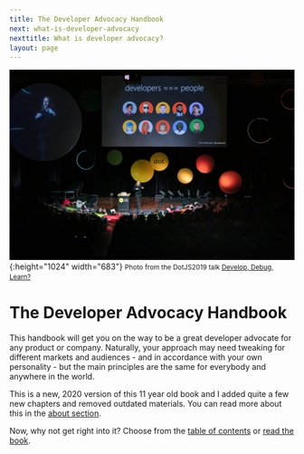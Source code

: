 ```yaml
---
title: The Developer Advocacy Handbook
next: what-is-developer-advocacy
nexttitle: What is developer advocacy?
layout: page
---
```


![Chris Heilmann presenting at dotjs 2019 with a slide saying developers are people](images/cover.jpg){:height="1024" width="683"}
<small>Photo from the DotJS2019 talk [Develop, Debug, Learn?](https://www.youtube.com/watch?v=m4t7cLFksls)</small>

# The Developer Advocacy Handbook

This handbook will get you on the way to be a great developer advocate
for any product or company. Naturally, your approach may need tweaking for
different markets and audiences - and in accordance with your own
personality - but the main principles are the same for everybody and
anywhere in the world.

This is a new, 2020 version of this 11 year old book and I added quite a few new chapters and removed outdated materials. You can read more about this in the [about section](about).

Now, why not get right into it? Choose from the [table of contents](toc) or [read the book](what-is-developer-advocacy).


